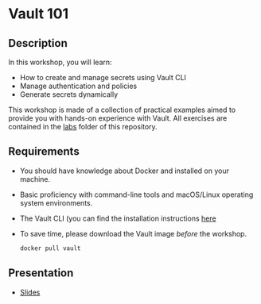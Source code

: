 # Vault 101

## Description

In this workshop, you will learn:

* How to create and manage secrets using Vault CLI
* Manage authentication and policies
* Generate secrets dynamically

This workshop is made of a collection of practical examples aimed to provide you with hands-on experience with Vault. All exercises are contained in the [labs](https://github.com/walmartdigital/vault-101/tree/master/labs) folder of this repository.

## Requirements

* You should have knowledge about Docker and installed on your machine.
* Basic proficiency with command-line tools and macOS/Linux operating system environments.
* The Vault CLI (you can find the installation instructions [here](https://www.vaultproject.io/docs/install/)
* To save time, please download the Vault image *before* the workshop.

  ```bash
  docker pull vault
  ```

## Presentation

* [Slides](https://www.icloud.com/keynote/0eQZGWxJ-ZHvGhtzfKdUxeMcg#vault-101)
